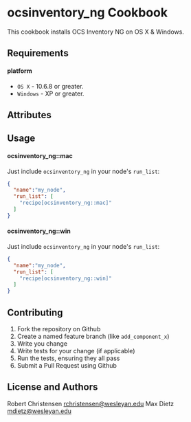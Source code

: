 ocsinventory_ng Cookbook
========================
This cookbook installs OCS Inventory NG on OS X & Windows.

Requirements
------------
#### platform
- `OS X` - 10.6.8 or greater.
- `Windows` - XP or greater.

Attributes
----------

Usage
-----
#### ocsinventory_ng::mac

Just include `ocsinventory_ng` in your node's `run_list`:

```json
{
  "name":"my_node",
  "run_list": [
    "recipe[ocsinventory_ng::mac]"
  ]
}
```

#### ocsinventory_ng::win

Just include `ocsinventory_ng` in your node's `run_list`:

```json
{
  "name":"my_node",
  "run_list": [
    "recipe[ocsinventory_ng::win]"
  ]
}
```

Contributing
------------

1. Fork the repository on Github
2. Create a named feature branch (like `add_component_x`)
3. Write you change
4. Write tests for your change (if applicable)
5. Run the tests, ensuring they all pass
6. Submit a Pull Request using Github

License and Authors
-------------------
Robert Christensen <rchristensen@wesleyan.edu>
Max Dietz <mdietz@wesleyan.edu>
